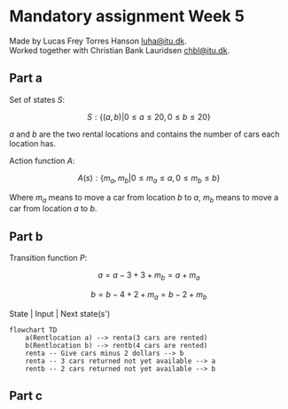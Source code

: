 # Mandatory assignment Week 5

Made by Lucas Frey Torres Hanson [luha@itu.dk](mailto:luha@itu.dk).\
Worked together with Christian Bank Lauridsen [chbl@itu.dk](mailto:chbl@itu.dk).

## Part a

Set of states $S$:

$$
S: \{(a,b) | 0 ≤ a ≤ 20, 0 ≤ b ≤ 20\}
$$

$a$ and $b$ are the two rental locations and contains the number of cars each location has.

Action function $A$:

$$
A(s): \{m_a, m_b | 0 ≤ m_a ≤ a, 0 ≤ m_b ≤ b\}
$$

Where $m_a$ means to move a car from location $b$ to $a$, $m_b$ means to move a car from location $a$ to $b$.

## Part b

Transition function $P$:

$$
a = a - 3 + 3 + m_b = a + m_a
$$

$$
b = b - 4 + 2 + m_a = b -2 + m_b
$$

State | Input | Next state(s')

```mermaid
flowchart TD
    a(Rentlocation a) --> renta(3 cars are rented)
    b(Rentlocation b) --> rentb(4 cars are rented)
    renta -- Give cars minus 2 dollars --> b
    renta -- 3 cars returned not yet available --> a
    rentb -- 2 cars returned not yet available --> b

```

## Part c
